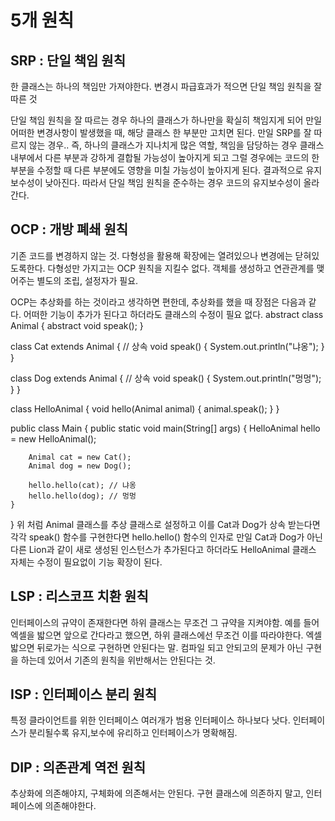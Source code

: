 # 5개 원칙

## SRP : 단일 책임 원칙
한 클래스는 하나의 책임만 가져야한다.
변경시 파급효과가 적으면 단일 책임 원칙을 잘 따른 것

단일 책임 원칙을 잘 따르는 경우 하나의 클래스가 하나만을 확실히 책임지게 되어 만일 어떠한 변경사항이 발생했을 때,
해당 클래스 한 부분만 고치면 된다. 만일 SRP를 잘 따르지 않는 경우.. 즉, 하나의 클래스가 지나치게 많은 역할, 책임을 담당하는 경우 클래스 내부에서 다른 부분과 강하게 결합될 가능성이 높아지게 되고 그럴 경우에는 코드의 한 부분을 수정할 때 다른 부분에도 영향을 미칠 가능성이 높아지게 된다. 결과적으로 유지 보수성이 낮아진다. 따라서 단일 책임 원칙을 준수하는 경우 코드의 유지보수성이 올라간다. 

## OCP : 개방 폐쇄 원칙
기존 코드를 변경하지 않는 것.
다형성을 활용해 확장에는 열려있으나 변경에는 닫혀있도록한다.
다형성만 가지고는 OCP 원칙을 지킬수 없다.
객체를 생성하고 연관관계를 맺어주는 별도의 조립, 설정자가 필요.

OCP는 추상화를 하는 것이라고 생각하면 편한데, 추상화를 했을 때 장점은 다음과 같다. 어떠한 기능이 추가가 된다고 하더라도 클래스의 수정이 필요 없다.
abstract class Animal {
    abstract void speak();
}

class Cat extends Animal { // 상속
    void speak() {
        System.out.println("냐옹");
    }
}

class Dog extends Animal { // 상속
    void speak() {
        System.out.println("멍멍");
    }
}

class HelloAnimal {
    void hello(Animal animal) {
        animal.speak();
    }
}

public class Main {
    public static void main(String[] args) {
        HelloAnimal hello = new HelloAnimal();

        Animal cat = new Cat();
        Animal dog = new Dog();

        hello.hello(cat); // 냐옹
        hello.hello(dog); // 멍멍
    }
}
위 처럼 Animal 클래스를 추상 클래스로 설정하고 이를 Cat과 Dog가 상속 받는다면 각각 speak() 함수를 구현한다면 hello.hello() 함수의 인자로 만일 Cat과 Dog가 아닌 다른 Lion과 같이 새로 생성된 인스턴스가 추가된다고 하더라도 HelloAnimal 클래스 자체는 수정이 필요없이 기능 확장이 된다.

## LSP : 리스코프 치환 원칙
인터페이스의 규약이 존재한다면 하위 클래스는 무조건 그 규약을 지켜야함.
예를 들어 엑셀을 밟으면 앞으로 간다라고 했으면, 하위 클래스에선 무조건 이를 
따라야한다. 
엑셀 밟으면 뒤로가는 식으로 구현하면 안된다는 말. 
컴파일 되고 안되고의 문제가 아닌 구현을 하는데 있어서 
기존의 원칙을 위반해서는 안된다는 것.

## ISP : 인터페이스 분리 원칙
특정 클라이언트를 위한 인터페이스 여러개가 범용 인터페이스 하나보다 낫다.
인터페이스가 분리될수록 유지,보수에 유리하고 인터페이스가 명확해짐.

## DIP : 의존관계 역전 원칙

추상화에 의존해야지, 구체화에 의존해서는 안된다.
구현 클래스에 의존하지 말고, 인터페이스에 의존해야한다.